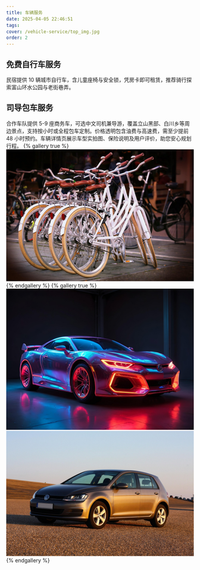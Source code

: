 ```yaml
---
title: 车辆服务
date: 2025-04-05 22:46:51
tags:
cover: /vehicle-service/top_img.jpg
order: 2
---
```


## 免费自行车服务

民宿提供 10 辆城市自行车，含儿童座椅与安全锁，凭房卡即可租赁，推荐骑行探索富山环水公园与老街巷弄。

## 司导包车服务 ​

合作车队提供 5-9 座商务车，可选中文司机兼导游，覆盖立山黑部、白川乡等周边景点，支持按小时或全程包车定制。价格透明包含油费与高速费，需至少提前 48 小时预约。车辆详情页展示车型实拍图、保险说明及用户评价，助您安心规划行程。
{% gallery true %}
![bike](/vehicle-service/bike.jpg)
{% endgallery %}
{% gallery true %}
![car_1](/vehicle-service/car_1.jpg)
![car_2](/vehicle-service/car_2.jpg)
{% endgallery %}

